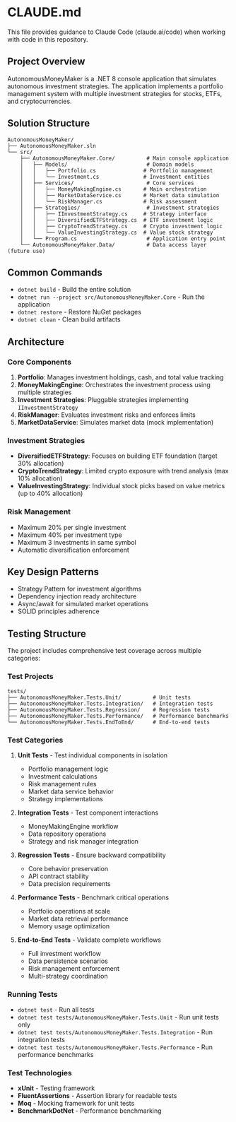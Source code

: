 # CLAUDE.md

This file provides guidance to Claude Code (claude.ai/code) when working with code in this repository.

## Project Overview

AutonomousMoneyMaker is a .NET 8 console application that simulates autonomous investment strategies. The application implements a portfolio management system with multiple investment strategies for stocks, ETFs, and cryptocurrencies.

## Solution Structure

```
AutonomousMoneyMaker/
├── AutonomousMoneyMaker.sln
└── src/
    ├── AutonomousMoneyMaker.Core/          # Main console application
    │   ├── Models/                         # Domain models
    │   │   ├── Portfolio.cs               # Portfolio management
    │   │   └── Investment.cs              # Investment entities
    │   ├── Services/                       # Core services
    │   │   ├── MoneyMakingEngine.cs       # Main orchestration
    │   │   ├── MarketDataService.cs       # Market data simulation
    │   │   └── RiskManager.cs             # Risk assessment
    │   ├── Strategies/                     # Investment strategies
    │   │   ├── IInvestmentStrategy.cs     # Strategy interface
    │   │   ├── DiversifiedETFStrategy.cs  # ETF investment logic
    │   │   ├── CryptoTrendStrategy.cs     # Crypto investment logic
    │   │   └── ValueInvestingStrategy.cs  # Value stock strategy
    │   └── Program.cs                      # Application entry point
    └── AutonomousMoneyMaker.Data/          # Data access layer (future use)
```

## Common Commands

- `dotnet build` - Build the entire solution
- `dotnet run --project src/AutonomousMoneyMaker.Core` - Run the application
- `dotnet restore` - Restore NuGet packages
- `dotnet clean` - Clean build artifacts

## Architecture

### Core Components

1. **Portfolio**: Manages investment holdings, cash, and total value tracking
2. **MoneyMakingEngine**: Orchestrates the investment process using multiple strategies
3. **Investment Strategies**: Pluggable strategies implementing `IInvestmentStrategy`
4. **RiskManager**: Evaluates investment risks and enforces limits
5. **MarketDataService**: Simulates market data (mock implementation)

### Investment Strategies

- **DiversifiedETFStrategy**: Focuses on building ETF foundation (target 30% allocation)
- **CryptoTrendStrategy**: Limited crypto exposure with trend analysis (max 10% allocation)
- **ValueInvestingStrategy**: Individual stock picks based on value metrics (up to 40% allocation)

### Risk Management

- Maximum 20% per single investment
- Maximum 40% per investment type
- Maximum 3 investments in same symbol
- Automatic diversification enforcement

## Key Design Patterns

- Strategy Pattern for investment algorithms
- Dependency injection ready architecture
- Async/await for simulated market operations
- SOLID principles adherence

## Testing Structure

The project includes comprehensive test coverage across multiple categories:

### Test Projects

```
tests/
├── AutonomousMoneyMaker.Tests.Unit/          # Unit tests
├── AutonomousMoneyMaker.Tests.Integration/   # Integration tests
├── AutonomousMoneyMaker.Tests.Regression/    # Regression tests
├── AutonomousMoneyMaker.Tests.Performance/   # Performance benchmarks
└── AutonomousMoneyMaker.Tests.EndToEnd/      # End-to-end tests
```

### Test Categories

1. **Unit Tests** - Test individual components in isolation
   - Portfolio management logic
   - Investment calculations
   - Risk management rules
   - Market data service behavior
   - Strategy implementations

2. **Integration Tests** - Test component interactions
   - MoneyMakingEngine workflow
   - Data repository operations
   - Strategy and risk manager integration

3. **Regression Tests** - Ensure backward compatibility
   - Core behavior preservation
   - API contract stability
   - Data precision requirements

4. **Performance Tests** - Benchmark critical operations
   - Portfolio operations at scale
   - Market data retrieval performance
   - Memory usage optimization

5. **End-to-End Tests** - Validate complete workflows
   - Full investment workflow
   - Data persistence scenarios
   - Risk management enforcement
   - Multi-strategy coordination

### Running Tests

- `dotnet test` - Run all tests
- `dotnet test tests/AutonomousMoneyMaker.Tests.Unit` - Run unit tests only
- `dotnet test tests/AutonomousMoneyMaker.Tests.Integration` - Run integration tests
- `dotnet test tests/AutonomousMoneyMaker.Tests.Performance` - Run performance benchmarks

### Test Technologies

- **xUnit** - Testing framework
- **FluentAssertions** - Assertion library for readable tests
- **Moq** - Mocking framework for unit tests
- **BenchmarkDotNet** - Performance benchmarking